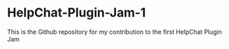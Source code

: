 # HelpChat-Plugin-Jam-1
This is the Github repository for my contribution to the first HelpChat Plugin Jam
